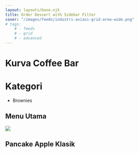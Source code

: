 ```yaml
---
layout: layouts/base.njk
title: Order Dessert with Sidebar Filter
cover: "/images/feeds/industri-aviasi-grid-area-wide.png"
# tags: 
    # - feeds
    # - grid
    # - advanced
---
```


<div class="dessert_market">
    <h1>Kurva Coffee Bar</h1>
    <div class="sidebar">
        <div class="dessert__filter">
            <h1>Kategori</h1>
            <ul>
                <li>Brownies</li>
            </ul>
        </div>
        <div class="dessert__contents">
            <h2>Menu Utama</h2>
            <div class="auto-grid">
                <div class="dessert__item">
                    <img class="dessert__item-cover" src="https://d2w9rnfcy7mm78.cloudfront.net/11619598/original_5ab811222e687d35e2b8faedbf698b4c.jpg?1618648750?bc=0" />
                    <h2>Pancake Apple Klasik</h2>
                </div>
            </div>
        </div>
    </div>
</div>